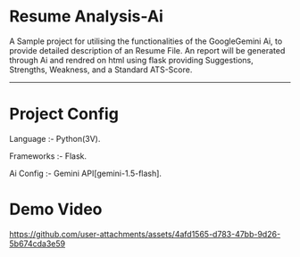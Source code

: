 # Resume Analysis-Ai
A Sample project for utilising the functionalities of the GoogleGemini Ai, to provide detailed description of an Resume File.
An report will be generated through Ai and rendred on html using flask providing Suggestions, Strengths, Weakness, and a Standard ATS-Score.
________________________________________________
# Project Config 
Language :- Python(3V).

Frameworks :- Flask.


Ai Config :- Gemini API[gemini-1.5-flash].

# Demo Video
https://github.com/user-attachments/assets/4afd1565-d783-47bb-9d26-5b674cda3e59
